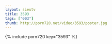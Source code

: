 ```yaml
--- 
layout: sieutv
title: 3593
tags: ["003"]
thumb: http://porn720.net/video/3593/poster.jpg
---
```

{% include porn720 key="3593" %} 
